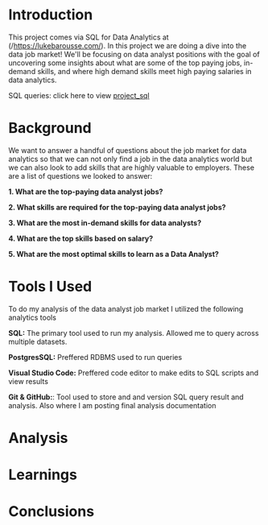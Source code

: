 # Introduction 
This project comes via SQL for Data Analytics at (/https://lukebarousse.com/). In this project we are doing a dive into the data job market! We'll be focusing on data analyst positions with the goal of uncovering some insights about what are some of the top paying jobs, in-demand skills, and where high demand skills meet high paying salaries in data analytics. 

SQL queries: click here to view [project_sql](/project_sql/)

# Background
We want to answer a handful of questions about the job market for data analytics so that we can not only find a job in the data analytics world but we can also look to add skills that are highly valuable to employers. These are a list of questions we looked to answer:

**1. What are the top-paying data analyst jobs?**

**2. What skills are required for the top-paying data analyst jobs?**

**3. What are the most in-demand skills for data analysts?**

**4. What are the top skills based on salary?**

**5. What are the most optimal skills to learn as a Data Analyst?**

# Tools I Used
To do my analysis of the data analyst job market I utilized the following analytics tools

**SQL:** The primary tool used to run my analysis. Allowed me to query across multiple datasets.

**PostgresSQL:** Preffered RDBMS used to run queries

**Visual Studio Code:** Preffered code editor to make edits to SQL scripts and view results

**Git & GitHub:**: Tool used to store and and version SQL query result and analysis. Also where I am posting final analysis documentation

# Analysis


# Learnings

# Conclusions
